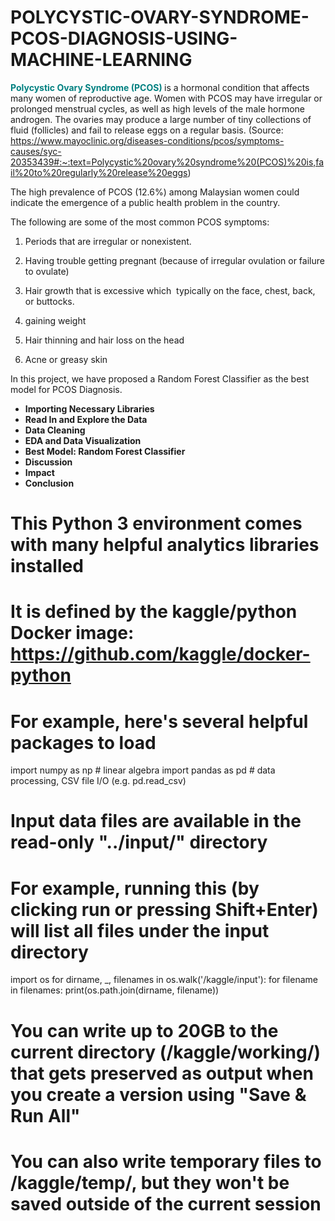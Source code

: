 # POLYCYSTIC-OVARY-SYNDROME-PCOS-DIAGNOSIS-USING-MACHINE-LEARNING
**<span style="color:teal;"> Polycystic Ovary Syndrome (PCOS) </span>** is a hormonal condition that affects many women of reproductive age. Women with PCOS may have irregular or prolonged menstrual cycles, as well as high levels of the male hormone androgen. The ovaries may produce a large number of tiny collections of fluid (follicles) and fail to release eggs on a regular basis. (Source: https://www.mayoclinic.org/diseases-conditions/pcos/symptoms-causes/syc-20353439#:~:text=Polycystic%20ovary%20syndrome%20(PCOS)%20is,fail%20to%20regularly%20release%20eggs)

The high prevalence of PCOS (12.6%) among Malaysian women could indicate the emergence of a public health problem in the country.

The following are some of the most common PCOS symptoms:

1) Periods that are irregular or nonexistent.

2) Having trouble getting pregnant (because of irregular ovulation or failure to ovulate)

3) Hair growth that is excessive which  typically on the face, chest, back, or buttocks.

4) gaining weight

5) Hair thinning and hair loss on the head

6) Acne or greasy skin

In this project, we have proposed a Random Forest Classifier as the best model for PCOS Diagnosis.

* **Importing Necessary Libraries**
* **Read In and Explore the Data**
* **Data Cleaning**
* **EDA and Data Visualization**
* **Best Model: Random Forest Classifier**
* **Discussion**
* **Impact**
* **Conclusion**

# This Python 3 environment comes with many helpful analytics libraries installed
# It is defined by the kaggle/python Docker image: https://github.com/kaggle/docker-python
# For example, here's several helpful packages to load

import numpy as np # linear algebra
import pandas as pd # data processing, CSV file I/O (e.g. pd.read_csv)

# Input data files are available in the read-only "../input/" directory
# For example, running this (by clicking run or pressing Shift+Enter) will list all files under the input directory

import os
for dirname, _, filenames in os.walk('/kaggle/input'):
    for filename in filenames:
        print(os.path.join(dirname, filename))

# You can write up to 20GB to the current directory (/kaggle/working/) that gets preserved as output when you create a version using "Save & Run All" 
# You can also write temporary files to /kaggle/temp/, but they won't be saved outside of the current session
